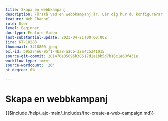 ```yaml
---
title: Skapa en webbkampanj
description: Förstå vad en webbkampanj är. Lär dig hur du konfigurerar egenskaperna för webbkampanjer, granskar och publicerar dem.
feature: Web Channel
role: User
level: Beginner
doc-type: Feature Video
last-substantial-update: 2023-04-21T00:00:00Z
jira: KT-10283
thumbnail: 3418800.jpeg
exl-id: b95274e6-95f1-4ba8-a26b-32a4c5341015
source-git-commit: 201470e35095b38617d1a1bb5d7b16c1e60f431e
workflow-type: tm+mt
source-wordcount: '26'
ht-degree: 0%

---
```


# Skapa en webbkampanj

{{$include /help/_ajo-main/_includes/inc-create-a-web-campaign.md}}
